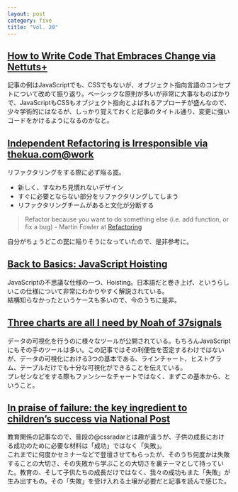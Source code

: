```yaml
---
layout: post
category: five
title: "Vol. 20"
---
```


## [How to Write Code That Embraces Change via Nettuts+](http://net.tutsplus.com/tutorials/how-to-write-code-that-embraces-change/)

記事の例はJavaScriptでも、CSSでもないが、オブジェクト指向言語のコンセプトについて改めて振り返り。ベーシックな原則が多いが非常に大事なものばかりで、JavaScriptもCSSもオブジェクト指向とよばれるアプローチが盛んなので、少々学術的にはなるが、しっかり覚えておくと記事のタイトル通り、変更に強いコードをかけるようになるのかなと。

## [Independent Refactoring is Irresponsible via thekua.com@work](http://www.thekua.com/atwork/2013/01/independent-refactoring-is-irresponsible/)

リファクタリングをする際に必ず陥る罠。

- 新しく、すなわち見慣れないデザイン
- すぐに必要とならない部分をリファクタリングしてしまう
- リファクタリングチームがあると文化が分断する

> Refactor because you want to do something else (i.e. add function, or fix a bug)
\- Martin Fowler at [Refactoring](http://martinfowler.com/books/refactoring.html)

自分がちょうどこの罠に陥りそうになっていたので、是非参考に。

## [Back to Basics: JavaScript Hoisting](http://jspro.com/raw-javascript/back-to-basics-javascript-hoisting/)

JavaScriptの不思議な仕様の一つ、Hoisting。日本語だと巻き上げ、というらしいこの仕様について非常にわかりやすく解説されている。  
結構知らなかったというケースも多いので、今のうちに是非。

## [Three charts are all I need by Noah of 37signals](http://37signals.com/svn/posts/3388-three-charts-are-all-i-need)

データの可視化を行うのに様々なツールが公開されている。もちろんJavaScriptにもその手のツールは多い。この記事ではその利便性を否定するわけではないが、データの可視化における3つの基本である、ラインチャート、ヒストグラム、テーブルだけでも十分な可視化ができることを伝えている。  
プレゼンなどをする際もファンシーなチャートではなく、まずこの基本から、ということ。

## [In praise of failure: the key ingredient to children’s success via National Post](http://news.nationalpost.com/2013/02/02/in-praise-of-failure-the-key-ingredient-to-childrens-success-experts-say-is-not-success/)

教育関係の記事なので、普段の@cssradarとは趣が違うが、子供の成長における成功のために必要な材料は「成功」ではなく「失敗」。  
これまでに何度かセミナーなどで登壇させてもらったが、そのうち何度かは失敗することの大切さ、その失敗から学ぶことの大切さを裏テーマとして持っていた。教育の、そして子供たちの成長だけではなく、我々の成功もまた「失敗」が生み出すもの。その「失敗」を受け入れる土壌が必要だと記事を読んで感じた。